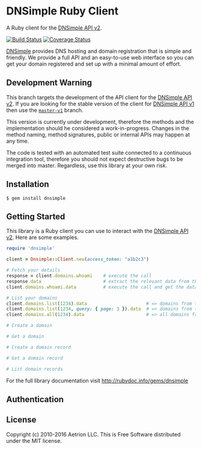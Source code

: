 # DNSimple Ruby Client

A Ruby client for the [DNSimple API v2](https://developer.dnsimple.com/v2/).

[![Build Status](https://travis-ci.org/aetrion/dnsimple-ruby.svg?branch=api-v2)](https://travis-ci.org/aetrion/dnsimple-ruby)
[![Coverage Status](https://img.shields.io/coveralls/aetrion/dnsimple-ruby.svg)](https://coveralls.io/r/aetrion/dnsimple-ruby?branch=api-v2)

[DNSimple](https://dnsimple.com/) provides DNS hosting and domain registration that is simple and friendly.
We provide a full API and an easy-to-use web interface so you can get your domain registered and set up with a minimal amount of effort.


## Development Warning

This branch targets the development of the API client for the [DNSimple API v2](https://developer.dnsimple.com/v2/). If you are looking for the stable version of the client for [DNSimple API v1](https://developer.dnsimple.com/v1/) then use the [`master-v1`](https://github.com/aetrion/dnsimple-ruby/tree/master-v1) branch.

This version is currently under development, therefore the methods and the implementation should he considered a work-in-progress. Changes in the method naming, method signatures, public or internal APIs may happen at any time.

The code is tested with an automated test suite connected to a continuous integration tool, therefore you should not expect destructive bugs to be merged into master. Regardless, use this library at your own risk.


## Installation

```
$ gem install dnsimple
```


## Getting Started

This library is a Ruby client you can use to interact with the [DNSimple API v2](https://developer.dnsimple.com/v2/). Here are some examples.

```ruby
require 'dnsimple'

client = Dnsimple::Client.new(access_token: "a1b2c3")

# Fetch your details
response = client.domains.whoami    # execute the call
response.data                       # extract the relevant data from the response or
client.domains.whoami.data          # execute the call and get the data in one line

# List your domains
client.domains.list(1234).data                      # => domains from the account 1234, first page
client.domains.list(1234, query: { page: 3 }).data  # => domains from the account 1234, third page
client.domains.all(1234).data                       # => all domains from the account 1234 (use carefully)

# Create a domain

# Get a domain

# Create a domain record

# Get a domain record

# List domain records
```

For the full library documentation visit http://rubydoc.info/gems/dnsimple


## Authentication


## License

Copyright (c) 2010-2016 Aetrion LLC. This is Free Software distributed under the MIT license.
